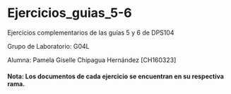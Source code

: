 # Ejercicios_guias_5-6
Ejercicios complementarios de las guías 5 y 6 de DPS104

Grupo de Laboratorio: G04L

 Alumna: Pamela Giselle Chipagua Hernández [CH160323]
 
 #### Nota: Los documentos de cada ejercicio se encuentran en su respectiva rama.
 
